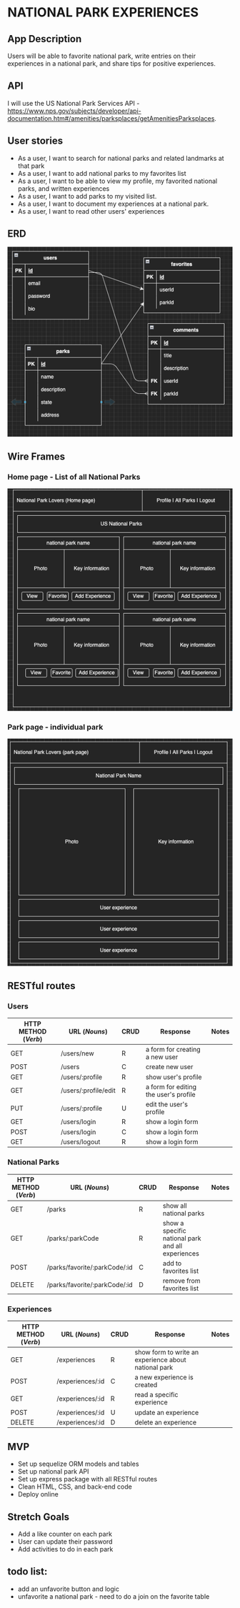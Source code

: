 # NATIONAL PARK EXPERIENCES

## App Description
Users will be able to favorite national park, write entries on their experiences in a national park, and share tips for positive experiences. 

## API
I will use the US National Park Services API - https://www.nps.gov/subjects/developer/api-documentation.htm#/amenities/parksplaces/getAmenitiesParksplaces.

## User stories
- As a user, I want to search for national parks and related landmarks at that park
- As a user, I want to add national parks to my favorites list
- As a user, I want to be able to view my profile, my favorited national parks, and written experiences
- As a user, I want to add parks to my visited list.
- As a user, I want to document my experiences at a national park. 
- As a user, I want to read other users' experiences

## ERD
![](ERD.png)

## Wire Frames
### Home page - List of all National Parks
![](home_page_wireframe.png)

### Park page - individual park
![](park_page_wireframe.png)

## RESTful routes

### Users
| HTTP METHOD (_Verb_) | URL (_Nouns_)            | CRUD | Response                                       | Notes |
| -------------------- | -------------            | ---- | --------                                       | ----- |
| GET                  | /users/new               | R    | a form for creating a new user                 |       |
| POST                 | /users               | C    | create new user                                |       |
| GET                  | /users/:profile               | R    | show user's profile                            |       |
| GET                  | /users/:profile/edit               | R    | a form for editing the user's profile                            |       |
| PUT                  | /users/:profile               | U    | edit the user's profile                        |       |
| GET                  | /users/login               | R    | show a login form                         |       |
| POST                  | /users/login               | C    | show a login form                         |       |
| GET                  | /users/logout               | R    | show a login form                         |       |

### National Parks
| HTTP METHOD (_Verb_) | URL (_Nouns_)            | CRUD | Response                                          | Notes |
| -------------------- | -------------            | ---- | --------                                          | ----- |
| GET                  | /parks                   | R    | show all national parks                           |       |
| GET                  | /parks/:parkCode               | R    | show a specific national park and all experiences |       |
| POST                 | /parks/favorite/:parkCode/:id     | C    | add to favorites list                             |       |
| DELETE               | /parks/favorite/:parkCode/:id     | D    | remove from favorites list                        |       |

### Experiences
| HTTP METHOD (_Verb_) | URL (_Nouns_)            | CRUD | Response                                              | Notes |
| -------------------- | -------------            | ---- | --------                                              | ----- |
| GET                  | /experiences             | R    | show form to write an experience about national park  |       |
| POST                 | /experiences/:id         | C    | a new experience is created                           |       |
| GET                  | /experiences/:id         | R    | read a specific experience                            |       |
| POST                 | /experiences/:id         | U    | update an experience                                  |       |
| DELETE               | /experiences/:id         | D    | delete an experience                                  |       |

## MVP
- Set up sequelize ORM models and tables
- Set up national park API
- Set up express package with all RESTful routes
- Clean HTML, CSS, and back-end code
- Deploy online

## Stretch Goals
- Add a like counter on each park
- User can update their password
- Add activities to do in each park


## todo list:
- add an unfavorite button and logic
- unfavorite a national park - need to do a join on the favorite table 

